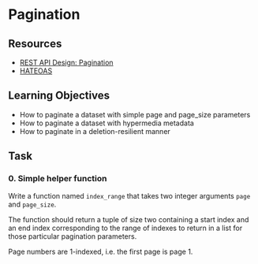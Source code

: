 # Pagination
## Resources
 - [REST API Design: Pagination](https://www.moesif.com/blog/technical/api-design/REST-API-Design-Filtering-Sorting-and-Pagination/#pagination)
 - [HATEOAS](https://en.wikipedia.org/wiki/HATEOAS)

## Learning Objectives
- How to paginate a dataset with simple page and page_size parameters
- How to paginate a dataset with hypermedia metadata
- How to paginate in a deletion-resilient manner

## Task
### 0. Simple helper function
Write a function named ```index_range``` that takes two integer arguments ```page``` and ```page_size```.

The function should return a tuple of size two containing a start index and an end index corresponding to the range of indexes to return in a list for those particular pagination parameters.

Page numbers are 1-indexed, i.e. the first page is page 1.
